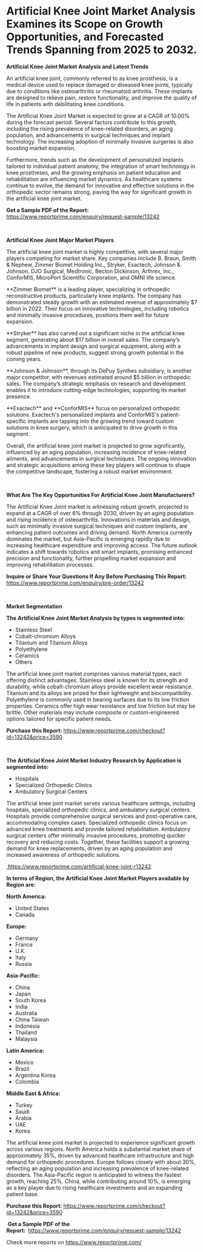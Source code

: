 <p><h1>Artificial Knee Joint Market Analysis Examines its Scope on Growth Opportunities, and Forecasted Trends Spanning from 2025 to 2032.</h1></p><p><strong>Artificial Knee Joint Market Analysis and Latest Trends</strong></p>
<p><p>An artificial knee joint, commonly referred to as knee prosthesis, is a medical device used to replace damaged or diseased knee joints, typically due to conditions like osteoarthritis or rheumatoid arthritis. These implants are designed to relieve pain, restore functionality, and improve the quality of life in patients with debilitating knee conditions. </p><p>The Artificial Knee Joint Market is expected to grow at a CAGR of 10.00% during the forecast period. Several factors contribute to this growth, including the rising prevalence of knee-related disorders, an aging population, and advancements in surgical techniques and implant technology. The increasing adoption of minimally invasive surgeries is also boosting market expansion. </p><p>Furthermore, trends such as the development of personalized implants tailored to individual patient anatomy, the integration of smart technology in knee prostheses, and the growing emphasis on patient education and rehabilitation are influencing market dynamics. As healthcare systems continue to evolve, the demand for innovative and effective solutions in the orthopedic sector remains strong, paving the way for significant growth in the artificial knee joint market.</p></p>
<p><strong>Get a Sample PDF of the Report:&nbsp;</strong> <a href="https://www.reportprime.com/enquiry/request-sample/13242?utm_campaign=3554&utm_medium=2&utm_source=Github&utm_content=ia&utm_term=19032025&utm_id=artificial-knee-joint">https://www.reportprime.com/enquiry/request-sample/13242</a></p>
<p>&nbsp;</p>
<p><strong>Artificial Knee Joint Major Market Players</strong></p>
<p><p>The artificial knee joint market is highly competitive, with several major players competing for market share. Key companies include B. Braun, Smith & Nephew, Zimmer Biomet Holding Inc., Stryker, Exactech, Johnson & Johnson, DJO Surgical, Medtronic, Becton Dickinson, Arthrex, Inc., ConforMIS, MicroPort Scientific Corporation, and OMNI life science.</p><p>**Zimmer Biomet** is a leading player, specializing in orthopedic reconstructive products, particularly knee implants. The company has demonstrated steady growth with an estimated revenue of approximately $7 billion in 2022. Their focus on innovative technologies, including robotics and minimally invasive procedures, positions them well for future expansion.</p><p>**Stryker** has also carved out a significant niche in the artificial knee segment, generating about $17 billion in overall sales. The company’s advancements in implant design and surgical equipment, along with a robust pipeline of new products, suggest strong growth potential in the coming years.</p><p>**Johnson & Johnson**, through its DePuy Synthes subsidiary, is another major competitor, with revenues estimated around $5 billion in orthopedic sales. The company’s strategic emphasis on research and development enables it to introduce cutting-edge technologies, supporting its market presence.</p><p>**Exactech** and **ConforMIS** focus on personalized orthopedic solutions. Exactech's personalized implants and ConforMIS's patient-specific implants are tapping into the growing trend toward custom solutions in knee surgery, which is anticipated to drive growth in this segment.</p><p>Overall, the artificial knee joint market is projected to grow significantly, influenced by an aging population, increasing incidence of knee-related ailments, and advancements in surgical techniques. The ongoing innovation and strategic acquisitions among these key players will continue to shape the competitive landscape, fostering a robust market environment.</p></p>
<p>&nbsp;</p>
<p><strong>What Are The Key Opportunities For Artificial Knee Joint Manufacturers?</strong></p>
<p><p>The Artificial Knee Joint market is witnessing robust growth, projected to expand at a CAGR of over 6% through 2030, driven by an aging population and rising incidence of osteoarthritis. Innovations in materials and design, such as minimally invasive surgical techniques and custom implants, are enhancing patient outcomes and driving demand. North America currently dominates the market, but Asia-Pacific is emerging rapidly due to increasing healthcare expenditure and improving access. The future outlook indicates a shift towards robotics and smart implants, promising enhanced precision and functionality, further propelling market expansion and improving rehabilitation processes.</p></p>
<p><strong>Inquire or Share Your Questions If Any Before Purchasing This Report:</strong> <a href="https://www.reportprime.com/enquiry/pre-order/13242?utm_campaign=3554&utm_medium=2&utm_source=Github&utm_content=ia&utm_term=19032025&utm_id=artificial-knee-joint">https://www.reportprime.com/enquiry/pre-order/13242</a></p>
<p>&nbsp;</p>
<p><strong>Market Segmentation</strong></p>
<p><strong>The Artificial Knee Joint Market Analysis by types is segmented into:</strong></p>
<p><ul><li>Stainless Steel</li><li>Cobalt-chromium Alloys</li><li>Titanium and Titanium Alloys</li><li>Polyethylene</li><li>Ceramics</li><li>Others</li></ul></p>
<p><p>The artificial knee joint market comprises various material types, each offering distinct advantages. Stainless steel is known for its strength and durability, while cobalt-chromium alloys provide excellent wear resistance. Titanium and its alloys are prized for their lightweight and biocompatibility. Polyethylene is commonly used in bearing surfaces due to its low friction properties. Ceramics offer high wear resistance and low friction but may be brittle. Other materials may include composite or custom-engineered options tailored for specific patient needs.</p></p>
<p><strong>Purchase this Report:&nbsp;</strong><a href="https://www.reportprime.com/checkout?id=13242&price=3590&utm_campaign=3554&utm_medium=2&utm_source=Github&utm_content=ia&utm_term=19032025&utm_id=artificial-knee-joint">https://www.reportprime.com/checkout?id=13242&price=3590</a></p>
<p>&nbsp;</p>
<p><strong>The Artificial Knee Joint Market Industry Research by Application is segmented into:</strong></p>
<p><ul><li>Hospitals</li><li>Specialized Orthopedic Clinics</li><li>Ambulatory Surgical Centers</li></ul></p>
<p><p>The artificial knee joint market serves various healthcare settings, including hospitals, specialized orthopedic clinics, and ambulatory surgical centers. Hospitals provide comprehensive surgical services and post-operative care, accommodating complex cases. Specialized orthopedic clinics focus on advanced knee treatments and provide tailored rehabilitation. Ambulatory surgical centers offer minimally invasive procedures, promoting quicker recovery and reducing costs. Together, these facilities support a growing demand for knee replacements, driven by an aging population and increased awareness of orthopedic solutions.</p></p>
<p><a href="https://www.reportprime.com/artificial-knee-joint-r13242?utm_campaign=3554&utm_medium=2&utm_source=Github&utm_content=ia&utm_term=19032025&utm_id=artificial-knee-joint">&nbsp;https://www.reportprime.com/artificial-knee-joint-r13242</a></p>
<p><strong>In terms of Region, the Artificial Knee Joint Market Players available by Region are:</strong></p>
<p>
    <p> <strong> North America: </strong>
        <ul>
            <li>United States</li>
            <li>Canada</li>
        </ul>
        </p> 
    <p> <strong> Europe: </strong>
        <ul>
            <li>Germany</li>
            <li>France</li>
            <li>U.K.</li>
            <li>Italy</li>
            <li>Russia</li>
        </ul>
        </p> 
    <p> <strong> Asia-Pacific: </strong>
        <ul>
            <li>China</li>
            <li>Japan</li>
            <li>South Korea</li>
            <li>India</li>
            <li>Australia</li>
            <li>China Taiwan</li>
            <li>Indonesia</li>
            <li>Thailand</li>
            <li>Malaysia</li>
        </ul>
        </p> 
    <p> <strong> Latin America: </strong>
        <ul>
            <li>Mexico</li>
            <li>Brazil</li>
            <li>Argentina Korea</li>
            <li>Colombia</li>
        </ul>
        </p> 
    <p> <strong> Middle East & Africa: </strong>
        <ul>
            <li>Turkey</li>
            <li>Saudi</li>
            <li>Arabia</li>
            <li>UAE</li>
            <li>Korea</li>
        </ul>
    </p>
    </p>
<p><p>The artificial knee joint market is projected to experience significant growth across various regions. North America holds a substantial market share of approximately 35%, driven by advanced healthcare infrastructure and high demand for orthopedic procedures. Europe follows closely with about 30%, reflecting an aging population and increasing prevalence of knee-related disorders. The Asia-Pacific region is anticipated to witness the fastest growth, reaching 25%. China, while contributing around 10%, is emerging as a key player due to rising healthcare investments and an expanding patient base.</p></p>
<p><strong>Purchase this Report: </strong><a href="https://www.reportprime.com/checkout?id=13242&price=3590&utm_campaign=3554&utm_medium=2&utm_source=Github&utm_content=ia&utm_term=19032025&utm_id=artificial-knee-joint">https://www.reportprime.com/checkout?id=13242&price=3590</a></p>
<p>&nbsp;<strong>Get a Sample PDF of the Report:&nbsp;&nbsp;</strong><a href="https://www.reportprime.com/enquiry/request-sample/13242?utm_campaign=3554&utm_medium=2&utm_source=Github&utm_content=ia&utm_term=19032025&utm_id=artificial-knee-joint">https://www.reportprime.com/enquiry/request-sample/13242</a></p>
<p><strong></strong></p>
<p>Check more reports on <a href="https://www.reportprime.com/?utm_campaign=3554&utm_medium=2&utm_source=Github&utm_content=ia&utm_term=19032025&utm_id=artificial-knee-joint">https://www.reportprime.com/</a></p>